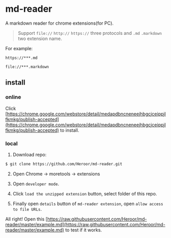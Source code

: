 # md-reader

A markdown reader for chrome extensions(for PC).

> Support `file://` `http://` `https://` three protocols and `.md` `.markdown` two extension name.

For example:

`https://***.md`

`file://***.markdown`


## install

### online

Click [https://chrome.google.com/webstore/detail/medapdbncneneejhbgcjceippjlfkmkg/publish-accepted](https://chrome.google.com/webstore/detail/medapdbncneneejhbgcjceippjlfkmkg/publish-accepted) to install.

### local

1. Download repo:

```bash
$ git clone https://github.com/Heroor/md-reader.git
```

2. Open Chrome -> moretools -> extensions

3. Open `developer mode`.

4. Click `load the unzipped extension` button, select folder of this repo.

5. Finally open `details` button of `md-reader extension`, open `allow access to file URLs`.

All right! Open this [https://raw.githubusercontent.com/Heroor/md-reader/master/example.md](https://raw.githubusercontent.com/Heroor/md-reader/master/example.md) to test if it works.

